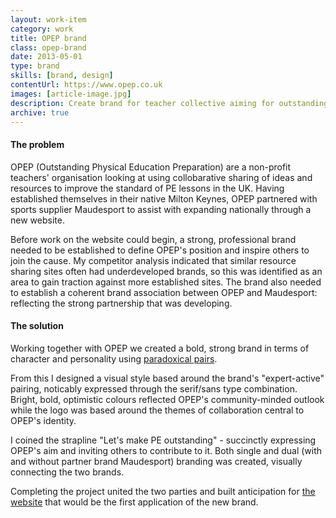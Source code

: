 ```yaml
---
layout: work-item
category: work
title: OPEP brand
class: opep-brand
date: 2013-05-01
type: brand
skills: [brand, design]
contentUrl: https://www.opep.co.uk
images: [article-image.jpg]
description: Create brand for teacher collective aiming for outstanding PE
archive: true
---
```


#### The problem

OPEP (Outstanding Physical Education Preparation) are a non-profit teachers' organisation looking at using collobarative sharing of ideas and resources to improve the standard of PE lessons in the UK. Having established themselves in their native Milton Keynes, OPEP partnered with sports supplier Maudesport to assist with expanding nationally through a new website.

<p data-pullquote="A strong, professional brand needed to be established to define OPEP's position and inspire others to join">Before work on the website could begin, a strong, professional brand needed to be established to define OPEP's position and inspire others to join the cause. My competitor analysis indicated that similar resource sharing sites often had underdeveloped brands, so this was identified as an area to gain traction against more established sites. The brand also needed to establish a coherent brand association between OPEP and Maudesport: reflecting the strong partnership that was developing.</p>

#### The solution

Working together with OPEP we created a bold, strong brand in terms of character and personality using [paradoxical pairs](https://www.jonhiggins.co.uk/words/brand-paradox.html).

From this I designed a visual style based around the brand's "expert-active" pairing, noticably expressed through the serif/sans type combination. Bright, bold, optimistic colours reflected OPEP's community-minded outlook while the logo was based around the themes of collaboration central to OPEP's identity.

I coined the strapline "Let's make PE outstanding" - succinctly expressing OPEP's aim and inviting others to contribute to it. Both single and dual (with and without partner brand Maudesport) branding was created, visually connecting the two brands.

Completing the project united the two parties and built anticipation for [the website](/work/opep-website/) that would be the first application of the new brand.
